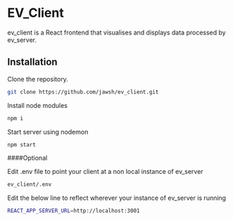 # EV_Client

ev_client is a React frontend that visualises and displays data processed by ev_server.

## Installation

Clone the repository.

```bash
git clone https://github.com/jawsh/ev_client.git
```

Install node modules

```bash
npm i
```

Start server using nodemon

```bash
npm start
```

####Optional

Edit .env file to point your client at a non local instance of ev_server

```bash
ev_client/.env
```

Edit the below line to reflect wherever your instance of ev_server is running

```bash
REACT_APP_SERVER_URL=http://localhost:3001
```
